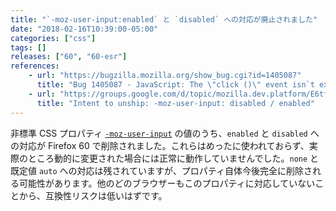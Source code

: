 ```yaml
---
title: "`-moz-user-input:enabled` と `disabled` への対応が廃止されました"
date: "2018-02-16T10:39:00-05:00"
categories: ["css"]
tags: []
releases: ["60", "60-esr"]
references:
    - url: "https://bugzilla.mozilla.org/show_bug.cgi?id=1405087"
      title: "Bug 1405087 - JavaScript: The \"click ()\" event isn`t executing from the script after deleting/setting to \"false\" the \"disabled\" prop of the element \"input type = submit\""
    - url: "https://groups.google.com/d/topic/mozilla.dev.platform/E6tfP__wkwg/discussion"
      title: "Intent to unship: -moz-user-input: disabled / enabled"
---
```

非標準 CSS プロパティ [`-moz-user-input`](https://developer.mozilla.org/docs/Web/CSS/-moz-user-input) の値のうち、`enabled` と `disabled` への対応が Firefox 60 で削除されました。これらはめったに使われておらず、実際のところ動的に変更された場合には正常に動作していませんでした。`none` と既定値 `auto` への対応は残されていますが、プロパティ自体今後完全に削除される可能性があります。他のどのブラウザーもこのプロパティに対応していないことから、互換性リスクは低いはずです。
